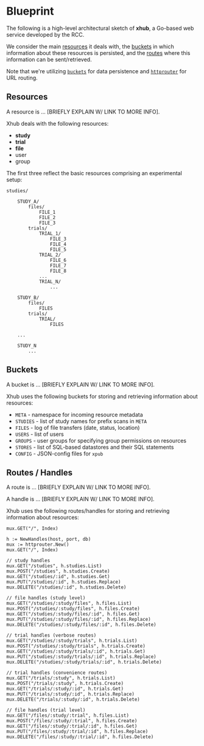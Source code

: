 # Blueprint

The following is a high-level architectural sketch of **xhub**, a Go-based web service developed by the RCC.  

We consider the main [resources](https://github.com/rcc-uchicago/xhub/blob/master/blueprint.md#resources) it deals with, the [buckets](https://github.com/rcc-uchicago/xhub/blob/master/blueprint.md#buckets) in which information about these resources is persisted, and the [routes](https://github.com/rcc-uchicago/xhub/blob/master/blueprint.md#routes) where this information can be sent/retrieved. 

Note that we're utilizing [`buckets`](https://github.com/joyrexus/buckets) for data persistence and [`httprouter`](https://github.com/julienschmidt/httprouter) for URL routing.


## Resources

A resource is ... [BRIEFLY EXPLAIN W/ LINK TO MORE INFO]. 

Xhub deals with the following resources:

* **study**
* **trial**
* **file**
* user
* group

The first three reflect the basic resources comprising an experimental setup:

    studies/

        STUDY_A/
            files/
                FILE_1
                FILE_2
                FILE_3
            trials/
                TRIAL_1/
                    FILE_3
                    FILE_4
                    FILE_5
                TRIAL_2/
                    FILE_6
                    FILE_7
                    FILE_8
                ...
                TRIAL_N/
                    ...

        STUDY_B/
            files/
                FILES
            trials/
                TRIAL/
                    FILES

        ...

        STUDY_N
            ...


## Buckets

A bucket is ... [BRIEFLY EXPLAIN W/ LINK TO MORE INFO]. 

Xhub uses the following buckets for storing and retrieving
information about resources:

* `META` - namespace for incoming resource metadata
* `STUDIES` - list of study names for prefix scans in `META`
* `FILES` - log of file transfers (date, status, location)
* `USERS` - list of users
* `GROUPS` - user groups for specifying group permissions on resources
* `STORES` - list of SQL-based datastores and their SQL statements
* `CONFIG` - JSON-config files for `xpub`


## Routes / Handles

A route is ... [BRIEFLY EXPLAIN W/ LINK TO MORE INFO]. 

A handle is ... [BRIEFLY EXPLAIN W/ LINK TO MORE INFO]. 

Xhub uses the following routes/handles for storing and retrieving
information about resources:


    mux.GET("/", Index)

    h := NewHandles(host, port, db)
    mux := httprouter.New() 
    mux.GET("/", Index)

	// study handles
    mux.GET("/studies", h.studies.List)
    mux.POST("/studies", h.studies.Create)
    mux.GET("/studies/:id", h.studies.Get)
    mux.PUT("/studies/:id", h.studies.Replace)
    mux.DELETE("/studies/:id", h.studies.Delete)

	// file handles (study level)
	mux.GET("/studies/:study/files", h.files.List)
	mux.POST("/studies/:study/files", h.files.Create)
	mux.GET("/studies/:study/files/:id", h.files.Get)
	mux.PUT("/studies/:study/files/:id", h.files.Replace)
	mux.DELETE("/studies/:study/files/:id", h.files.Delete)

	// trial handles (verbose routes)
	mux.GET("/studies/:study/trials", h.trials.List)
	mux.POST("/studies/:study/trials", h.trials.Create)
	mux.GET("/studies/:study/trials/:id", h.trials.Get)
	mux.PUT("/studies/:study/trials/:id", h.trials.Replace)
	mux.DELETE("/studies/:study/trials/:id", h.trials.Delete)

	// trial handles (convenience routes)
	mux.GET("/trials/:study", h.trials.List)
	mux.POST("/trials/:study", h.trials.Create)
	mux.GET("/trials/:study/:id", h.trials.Get)
	mux.PUT("/trials/:study/:id", h.trials.Replace)
	mux.DELETE("/trials/:study/:id", h.trials.Delete)

	// file handles (trial level)
	mux.GET("/files/:study/:trial", h.files.List)
	mux.POST("/files/:study/:trial", h.files.Create)
	mux.GET("/files/:study/:trial/:id", h.files.Get)
	mux.PUT("/files/:study/:trial/:id", h.files.Replace)
	mux.DELETE("/files/:study/:trial/:id", h.files.Delete)
